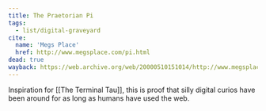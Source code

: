 ```yaml
---
title: The Praetorian Pi
tags:
  - list/digital-graveyard
cite:
  name: 'Megs Place'
  href: http://www.megsplace.com/pi.html
dead: true
wayback: https://web.archive.org/web/20000510151014/http://www.megsplace.com/pi.html
---
```


Inspiration for [[The Terminal Tau]], this is proof that silly digital curios have been around for as long as humans have used the web. 
